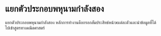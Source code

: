 # แยกตัวประกอบพหุนามกำลังสอง
แยกตัวประกอบพหุนามกำลังสอง
หลักการทำงานคือกรอกสัมประสิทธ์หน้าxแต่ละตัวและนำข้อมูลที่ได้ไปเข้าสูตรทางคณิตศาสตร์
